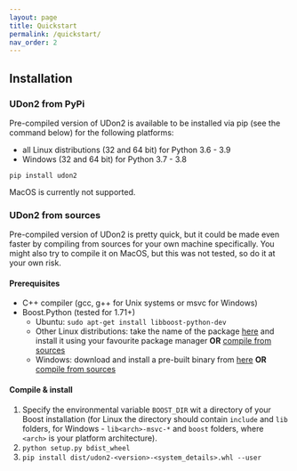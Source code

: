 ```yaml
---
layout: page
title: Quickstart
permalink: /quickstart/
nav_order: 2
---
```


## Installation
### UDon2 from PyPi
Pre-compiled version of UDon2 is available to be installed via pip (see the command below) for the following platforms:
- all Linux distributions (32 and 64 bit) for Python 3.6 - 3.9
- Windows (32 and 64 bit) for Python 3.7 - 3.8

```
pip install udon2
```

MacOS is currently not supported.

### UDon2 from sources
Pre-compiled version of UDon2 is pretty quick, but it could be made even faster by compiling from sources for your own machine specifically. You might also try to compile it on MacOS, but this was not tested, so do it at your own risk.
#### Prerequisites
- C++ compiler (gcc, g++ for Unix systems or msvc for Windows)
- Boost.Python (tested for 1.71+)
    - Ubuntu: `sudo apt-get install libboost-python-dev`
    - Other Linux distributions: take the name of the package [here](https://pkgs.org/search/?q=boost-python) and install it using your favourite package manager **OR** [compile from sources](https://www.boost.org/doc/libs/1_74_0/libs/python/doc/html/building/installing_boost_python_on_your_.html)
    - Windows: download and install a pre-built binary from [here](https://sourceforge.net/projects/boost/files/boost-binaries/) **OR** [compile from sources](https://www.boost.org/doc/libs/1_74_0/libs/python/doc/html/building/installing_boost_python_on_your_.html)

#### Compile & install
1. Specify the environmental variable `BOOST_DIR` wit a directory of your Boost installation (for Linux the directory should contain `include` and `lib` folders, for Windows - `lib<arch>-msvc-*` and `boost` folders, where `<arch>` is your platform architecture).
1. `python setup.py bdist_wheel`
2. `pip install dist/udon2-<version>-<system_details>.whl --user`
